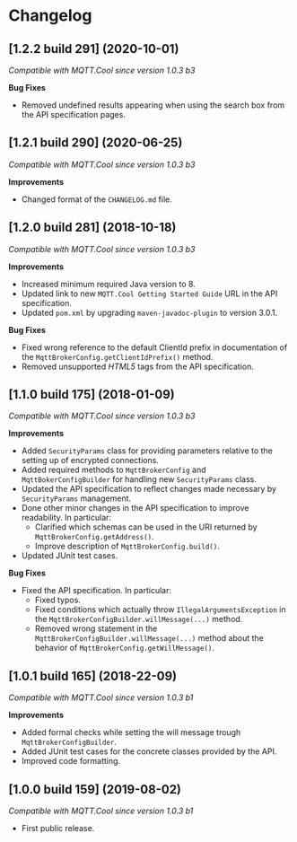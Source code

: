 # Changelog

## [1.2.2 build 291] (2020-10-01)

*Compatible with MQTT.Cool since version 1.0.3 b3*

**Bug Fixes**

- Removed undefined results appearing when using the search box from the API specification pages.

## [1.2.1 build 290] (2020-06-25)

*Compatible with MQTT.Cool since version 1.0.3 b3*

**Improvements**

- Changed format of the `CHANGELOG.md` file.

## [1.2.0 build 281] (2018-10-18)

*Compatible with MQTT.Cool since version 1.0.3 b3*

**Improvements**

- Increased minimum required Java version to 8.
- Updated link to new `MQTT.Cool Getting Started Guide` URL in the API
  specification.
- Updated `pom.xml` by upgrading `maven-javadoc-plugin` to version 3.0.1.

**Bug Fixes**

- Fixed wrong reference to the default ClientId prefix in documentation of the
`MqttBrokerConfig.getClientIdPrefix()` method.
- Removed unsupported *HTML5* tags from the API specification.

## [1.1.0 build 175] (2018-01-09)

*Compatible with MQTT.Cool since version 1.0.3 b3*

**Improvements**

- Added `SecurityParams` class for providing parameters relative to the setting
up of encrypted connections.
- Added required methods to `MqttBrokerConfig` and `MqttBokerConfigBuilder`
for handling new `SecurityParams` class.
- Updated the API specification to reflect changes made necessary by
`SecurityParams` management.
- Done other minor changes in the API specification to improve readability.
  In particular:
  - Clarified which schemas can be used in the URI returned by
`MqttBrokerConfig.getAddress()`.
  - Improve description of `MqttBrokerConfig.build()`.
- Updated JUnit test cases.

**Bug Fixes**

- Fixed the API specification. In particular:
  - Fixed typos.
  - Fixed conditions which actually throw `IllegalArgumentsException` in
the `MqttBrokerConfigBuilder.willMessage(...)` method.
  - Removed wrong statement in the
`MqttBrokerConfigBuilder.willMessage(...)` method about the behavior of
`MqttBrokerConfig.getWillMessage()`.

## [1.0.1 build 165] (2018-22-09)

*Compatible with MQTT.Cool since version 1.0.3 b1*

**Improvements**

- Added formal checks while setting the will message trough
`MqttBrokerConfigBuilder`.
- Added JUnit test cases for the concrete classes provided by the API.
- Improved code formatting.

## [1.0.0 build 159] (2019-08-02)

*Compatible with MQTT.Cool since version 1.0.3 b1*

- First public release.
